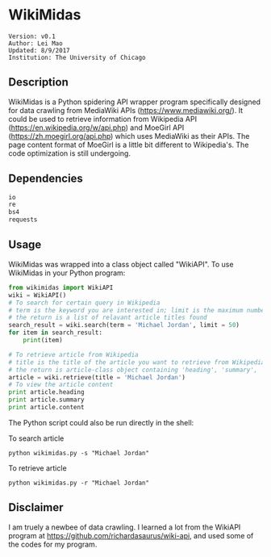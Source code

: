 # WikiMidas

```
Version: v0.1
Author: Lei Mao
Updated: 8/9/2017
Institution: The University of Chicago
```

## Description

WikiMidas is a Python spidering API wrapper program specifically designed for data crawling from MediaWiki APIs (https://www.mediawiki.org/). It could be used to retrieve information from Wikipedia API (https://en.wikipedia.org/w/api.php) and MoeGirl API (https://zh.moegirl.org/api.php) which uses MediaWiki as their APIs. The page content format of MoeGirl is a little bit different to Wikipedia's. The code optimization is still undergoing.

## Dependencies

```python
io
re
bs4
requests
```

## Usage

WikiMidas was wrapped into a class object called "WikiAPI". To use WikiMidas in your Python program:

```python
from wikimidas import WikiAPI
wiki = WikiAPI()
# To search for certain query in Wikipedia
# term is the keyword you are interested in; limit is the maximum number of returns
# the return is a list of relavant article titles found
search_result = wiki.search(term = 'Michael Jordan', limit = 50)
for item in search_result:
    print(item)

# To retrieve article from Wikipedia
# title is the title of the article you want to retrieve from Wikipedia
# the return is article-class object containing 'heading', 'summary', 'content', 'image', 'references' and 'url'
article = wiki.retrieve(title = 'Michael Jordan')
# To view the article content
print article.heading
print article.summary
print article.content
```

The Python script could also be run directly in the shell:

To search article
```shell
python wikimidas.py -s "Michael Jordan"
```

To retrieve article
```shell
python wikimidas.py -r "Michael Jordan"
```

## Disclaimer

I am truely a newbee of data crawling. I learned a lot from the WikiAPI program at https://github.com/richardasaurus/wiki-api, and used some of the codes for my program.